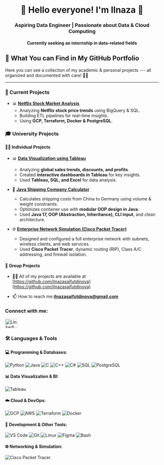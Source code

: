 <h1 align="center">🚀 Hello everyone! I'm Ilnaza 👋</h1>  
<h3 align="center">Aspiring Data Engineer | Passionate about Data & Cloud Computing</h3>  
<h4 align="center">Currently seeking an internship in data-related fields</h4>


## 🧠 What You can Find in My GitHub Portfolio

Here you can see a collection of my academic & personal projects --- all organized and documented with care! 💾✨

---

### 🚀 Current Projects
- 📊 **[Netflix Stock Market Analysis](https://github.com/ilnazasaifutdinova/Data_Engineering_Zoomcamp_Final)**
   - Analyzing **Netflix stock price trends** using BigQuery & SQL.
   - Building ETL pipelines for real-time insights.
   - Using **GCP, Terraform, Docker & PostgreSQL**.

 ### 🎓 University Projects

 #### 👩‍💻 Individual Projects
- 📊 **[Data Visualization using Tableau](https://github.com/ilnazasaifutdinova/data-visualisation-using-Tableau)**
   - Analyzing **global sales trends, discounts, and profits**.
   - Created **interactive dashboards in Tableau** for key insights.
   - Used **Tableau, SQL, and Excel** for data analysis.
 
- 🚢 **[Java Shipping Company Calculator](https://github.com/ilnazasaifutdinova/Java-Shipping-Company-Calculator)**
   - Calculates shipping costs from China to Germany using volume & weight constraints.
   - Optimizes container use with **modular OOP design in Java**.
   - Used **Java 17, OOP (Abstraction, Inheritance), CLI input**, and clean architecture.
 
- 🌐 **[Enterprise Network Simulation (Cisco Packet Tracer)](https://github.com/ilnazasaifutdinova/cisco-packet-tracer-network)**
   - Designed and configured a full enterprise network with subnets, wireless clients, and web services.
   - Used **Cisco Packet Tracer**, dynamic routing (RIP), Class A/C addressing, and firewall isolation.
 
#### 🤝 Group Projects

- 👩‍💻 All of my projects are available at [https://github.com/ilnazasaifutdinova](https://github.com/ilnazasaifutdinova)

- 📫 How to reach me **ilnazasaifutdinova@gmail.com**

<h3 align="left">Connect with me:</h3>
<a href="https://www.linkedin.com/in/ilnaza-saifutdinova-40b17b2b1" target="_blank">
   <img align="center" src="https://raw.githubusercontent.com/rahuldkjain/github-profile-readme-generator/master/src/images/icons/Social/linked-in-alt.svg" 
   alt="LinkedIn" height="30" width="40"/>
</a>

### 🛠️ Languages & Tools

#### 💻 Programming & Databases:
![Python](https://img.shields.io/badge/Python-3776AB?style=for-the-badge&logo=python&logoColor=white)
![Java](https://img.shields.io/badge/Java-ED8B00?style=for-the-badge&logo=java&logoColor=white)
![C](https://img.shields.io/badge/C-00599C?style=for-the-badge&logo=c&logoColor=white)
![C++](https://img.shields.io/badge/C++-00599C?style=for-the-badge&logo=c%2B%2B&logoColor=white)
![C#](https://img.shields.io/badge/C%23-239120?style=for-the-badge&logo=c-sharp&logoColor=white)
![SQL](https://img.shields.io/badge/SQL-025E8C?style=for-the-badge&logo=postgresql&logoColor=white)
![PostgreSQL](https://img.shields.io/badge/PostgreSQL-31648C?style=for-the-badge&logo=postgresql&logoColor=white)

#### 📊 Data Visualization & BI:
![Tableau](https://img.shields.io/badge/Tableau-E97627?style=for-the-badge&logo=tableau&logoColor=white)


#### ☁️ Cloud & DevOps:
![GCP](https://img.shields.io/badge/Google%20Cloud-4285F4?style=for-the-badge&logo=google-cloud&logoColor=white)
![AWS](https://img.shields.io/badge/AWS-232F3E?style=for-the-badge&logo=amazon-aws&logoColor=white)
![Terraform](https://img.shields.io/badge/Terraform-623CE4?style=for-the-badge&logo=terraform&logoColor=white)
![Docker](https://img.shields.io/badge/Docker-2496ED?style=for-the-badge&logo=docker&logoColor=white)

#### 🔧 Development & Other Tools:
![VS Code](https://img.shields.io/badge/VS%20Code-007ACC?style=for-the-badge&logo=visual-studio-code&logoColor=white)
![Git](https://img.shields.io/badge/Git-F05032?style=for-the-badge&logo=git&logoColor=white)
![Linux](https://img.shields.io/badge/Linux-FCC624?style=for-the-badge&logo=linux&logoColor=black)
![Figma](https://img.shields.io/badge/Figma-0AC97F?style=for-the-badge&logo=figma&logoColor=white)
![Bash](https://img.shields.io/badge/Shell%20Scripting-121011?style=for-the-badge&logo=gnu-bash&logoColor=white)

#### 🌐 Networking & Simulation:
![Cisco Packet Tracer](https://img.shields.io/badge/Cisco%20Packet%20Tracer-1BA0D7?style=for-the-badge&logo=cisco&logoColor=white)

